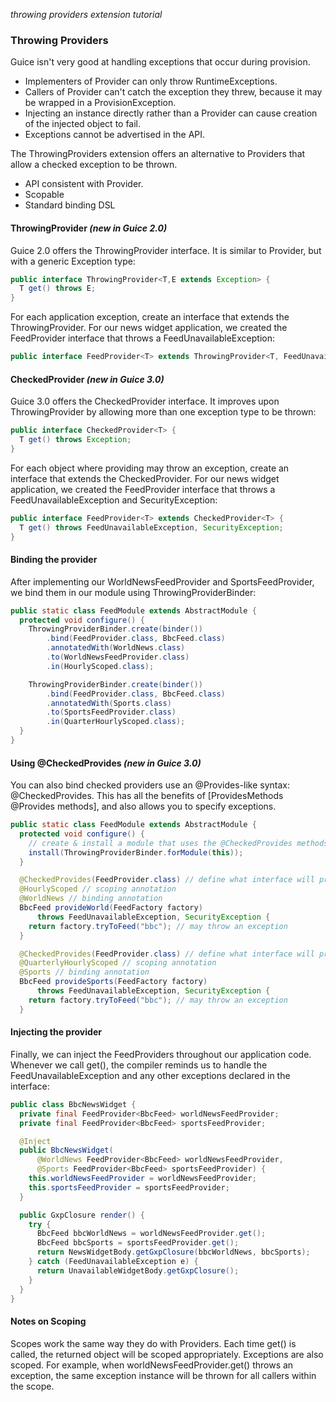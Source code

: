 _throwing providers extension tutorial_

### Throwing Providers

Guice isn't very good at handling exceptions that occur during provision.
  * Implementers of Provider can only throw RuntimeExceptions.
  * Callers of Provider can't catch the exception they threw, because it may be wrapped in a ProvisionException.
  * Injecting an instance directly rather than a Provider can cause creation of the injected object to fail.
  * Exceptions cannot be advertised in the API.

The ThrowingProviders extension offers an alternative to Providers that allow a checked exception to be thrown.
  * API consistent with Provider.
  * Scopable
  * Standard binding DSL

#### ThrowingProvider _(new in Guice 2.0)_
Guice 2.0 offers the ThrowingProvider interface.  It is similar to Provider, but with a generic Exception type:
```java
public interface ThrowingProvider<T,E extends Exception> {
  T get() throws E;
}
```
For each application exception, create an interface that extends the ThrowingProvider. For our news widget application, we created the FeedProvider interface that throws a FeedUnavailableException:
```java
public interface FeedProvider<T> extends ThrowingProvider<T, FeedUnavailableException> { }
```

#### CheckedProvider _(new in Guice 3.0)_
Guice 3.0 offers the CheckedProvider interface.  It improves upon ThrowingProvider by allowing more than one exception type to be thrown:
```java
public interface CheckedProvider<T> {
  T get() throws Exception;
}
```
For each object where providing may throw an exception, create an interface that extends the CheckedProvider. For our news widget application, we created the FeedProvider interface that throws a FeedUnavailableException and SecurityException:
```java
public interface FeedProvider<T> extends CheckedProvider<T> {
  T get() throws FeedUnavailableException, SecurityException;
}

```

#### Binding the provider
After implementing our WorldNewsFeedProvider and SportsFeedProvider, we bind them in our module using ThrowingProviderBinder:
```java
public static class FeedModule extends AbstractModule {
  protected void configure() {
    ThrowingProviderBinder.create(binder())
        .bind(FeedProvider.class, BbcFeed.class)
        .annotatedWith(WorldNews.class)
        .to(WorldNewsFeedProvider.class)
        .in(HourlyScoped.class);

    ThrowingProviderBinder.create(binder())
        .bind(FeedProvider.class, BbcFeed.class)
        .annotatedWith(Sports.class)
        .to(SportsFeedProvider.class)
        .in(QuarterHourlyScoped.class);
  }
}
```

#### Using @CheckedProvides _(new in Guice 3.0)_
You can also bind checked providers use an @Provides-like syntax: @CheckedProvides.  This has all the benefits of [ProvidesMethods @Provides methods], and also allows you to specify exceptions.
```java
public static class FeedModule extends AbstractModule {
  protected void configure() {
    // create & install a module that uses the @CheckedProvides methods
    install(ThrowingProviderBinder.forModule(this)); 
  }

  @CheckedProvides(FeedProvider.class) // define what interface will provide it
  @HourlyScoped // scoping annotation
  @WorldNews // binding annotation
  BbcFeed provideWorld(FeedFactory factory)
      throws FeedUnavailableException, SecurityException {
    return factory.tryToFeed("bbc"); // may throw an exception
  }

  @CheckedProvides(FeedProvider.class) // define what interface will provide it
  @QuarterlyHourlyScoped // scoping annotation
  @Sports // binding annotation
  BbcFeed provideSports(FeedFactory factory)
      throws FeedUnavailableException, SecurityException {
    return factory.tryToFeed("bbc"); // may throw an exception
  }
```
  
#### Injecting the provider
Finally, we can inject the FeedProviders throughout our application code. Whenever we call get(), the compiler reminds us to handle the FeedUnavailableException and any other exceptions declared in the interface:
```java
public class BbcNewsWidget {
  private final FeedProvider<BbcFeed> worldNewsFeedProvider;
  private final FeedProvider<BbcFeed> sportsFeedProvider;

  @Inject
  public BbcNewsWidget(
      @WorldNews FeedProvider<BbcFeed> worldNewsFeedProvider,
      @Sports FeedProvider<BbcFeed> sportsFeedProvider) {
    this.worldNewsFeedProvider = worldNewsFeedProvider;
    this.sportsFeedProvider = sportsFeedProvider;
  }

  public GxpClosure render() {
    try {
      BbcFeed bbcWorldNews = worldNewsFeedProvider.get();
      BbcFeed bbcSports = sportsFeedProvider.get();
      return NewsWidgetBody.getGxpClosure(bbcWorldNews, bbcSports);
    } catch (FeedUnavailableException e) {
      return UnavailableWidgetBody.getGxpClosure();
    }
  }
}
```
#### Notes on Scoping
Scopes work the same way they do with Providers. Each time get() is called, the returned object will be scoped appropriately. Exceptions are also scoped. For example, when worldNewsFeedProvider.get() throws an exception, the same exception instance will be thrown for all callers within the scope.